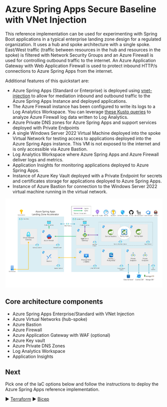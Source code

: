 # Azure Spring Apps Secure Baseline with VNet Injection

This reference implementation can be used for experimenting with Spring Boot applications in a typical enterprise landing zone design for a regulated organization. It uses a hub and spoke architecture with a single spoke. East/West traffic (traffic between resources in the hub and resources in the spoke) is filtered with Network Security Groups and an Azure Firewall is used for controlling outbound traffic to the internet. An Azure Application Gateway with Web Application Firewall is used to protect inbound HTTP/s connections to Azure Spring Apps from the internet.   

Additional features of this quickstart are:

* Azure Spring Apps (Standard or Enterprise) is deployed using [vnet-injection](https://learn.microsoft.com/en-us/azure/spring-apps/how-to-deploy-in-azure-virtual-network) 
to allow for mediation inbound and outbound traffic to the Azure Spring Apps Instance and deployed applications.
* The Azure Firewall instance has been configured to write its logs to a Log Analytics Workspace. 
You can leverage [these Kusto queries](https://learn.microsoft.com/en-us/azure/firewall/firewall-workbook) 
to analyze Azure Firewall log data written to Log Analytics.
* Azure Private DNS zones for Azure Spring Apps and support services deployed with Private Endpoints
* A single Windows Server 2022 Virtual Machine deployed into the spoke Virtual Network for testing access to 
applications deployed into the Azure Spring Apps instance. This VM is 
not exposed to the internet and is only accessible via Azure Bastion.
* Log Analytics Workspace where Azure Spring Apps and Azure Firewall deliver 
logs and metrics.
* Application Insights for monitoring applications deployed to Azure Spring Apps.
* Instance of Azure Key Vault deployed with a Private Endpoint for secrets and certificates storage 
for applications deployed to Azure Spring Apps.
* Instance of Azure Bastion for connection to the Windows Server 2022 virtual machine running in the virtual network.

![Architectural diagram for the secure baseline scenario.](../ASA-Secure-Baseline/media/asa-eslz-securebaseline.jpg)

## Core architecture components

* Azure Spring Apps Enterprise/Standard with VNet Injection
* Azure Virtual Networks (hub-spoke)
* Azure Bastion
* Azure Firewall
* Azure Application Gateway with WAF (optional)
* Azure Key vault
* Azure Private DNS Zones
* Log Analytics Workspace
* Application Insights

## Next
Pick one of the IaC options below and follow the instructions to deploy the Azure Spring Apps reference implementation.

:arrow_forward: [Terraform](./Terraform)
:arrow_forward: [Bicep](./Bicep)
